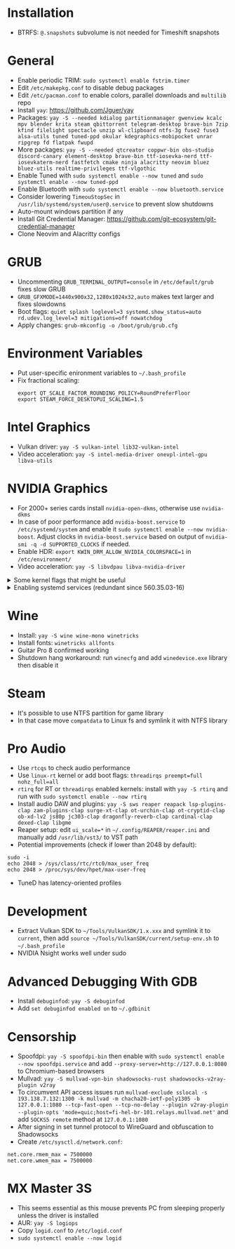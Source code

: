 # Installation
 * BTRFS: `@.snapshots` subvolume is not needed for Timeshift snapshots

# General
 * Enable periodic TRIM: `sudo systemctl enable fstrim.timer`
 * Edit `/etc/makepkg.conf` to disable debug packages
 * Edit `/etc/pacman.conf` to enable colors, parallel downloads and `multilib` repo
 * Install `yay`: https://github.com/Jguer/yay
 * Packages: `yay -S --needed kdialog partitionmanager gwenview kcalc mpv blender krita steam qbittorrent telegram-desktop brave-bin 7zip kfind filelight spectacle unzip wl-clipboard ntfs-3g fuse2 fuse3 alsa-utils tuned tuned-ppd okular kdegraphics-mobipocket unrar ripgrep fd flatpak fwupd`
 * More packages: `yay -S --needed qtcreator coppwr-bin obs-studio discord-canary element-desktop brave-bin ttf-iosevka-nerd ttf-iosevkaterm-nerd fastfetch cmake ninja alacritty neovim bluez bluez-utils realtime-privileges ttf-vlgothic`
 * Enable Tuned with `sudo systemctl enable --now tuned` and `sudo systemctl enable --now tuned-ppd`
 * Enable Bluetooth with `sudo systemctl enable --now bluetooth.service`
 * Consider lowering `TimeouStopSec` in `/usr/lib/systemd/system/user@.service` to prevent slow shutdowns
 * Auto-mount windows partition if any
 * Install Git Credential Manager: https://github.com/git-ecosystem/git-credential-manager
 * Clone Neovim and Alacritty configs

# GRUB
 * Uncommenting `GRUB_TERMINAL_OUTPUT=console` in `/etc/default/grub` fixes slow GRUB
 * `GRUB_GFXMODE=1440x900x32,1280x1024x32,auto` makes text larger and fixes slowdowns
 * Boot flags: `quiet splash loglevel=3 systemd.show_status=auto rd.udev.log_level=3 mitigations=off nowatchdog`
 * Apply changes: `grub-mkconfig -o /boot/grub/grub.cfg`

# Environment Variables
 * Put user-specific enironment variables to `~/.bash_profile`
 * Fix fractional scaling:
   ```
   export QT_SCALE_FACTOR_ROUNDING_POLICY=RoundPreferFloor
   export STEAM_FORCE_DESKTOPUI_SCALING=1.5
   ```
# Intel Graphics
 * Vulkan driver: `yay -S vulkan-intel lib32-vulkan-intel`
 * Video acceleration: `yay -S intel-media-driver onevpl-intel-gpu libva-utils`

# NVIDIA Graphics
 * For 2000+ series cards install `nvidia-open-dkms`, otherwise use `nvidia-dkms`
 * In case of poor performance add `nvidia-boost.service` to `/etc/systemd/system` and enable it `sudo systemctl enable --now nvidia-boost`. Adjust clocks in `nvidia-boost.service` based on output of `nvidia-smi -q -d SUPPORTED_CLOCKS` if needed.
 * Enable HDR: `export KWIN_DRM_ALLOW_NVIDIA_COLORSPACE=1` in `/etc/environment/`
 * Video acceleration: `yay -S libvdpau libva-nvidia-driver`
<details>
  <summary>Some kernel flags that might be useful</summary>

   Add these to `/etc/modprobe.d/nvidia.conf`

```
# Suspend fix
options nvidia NVreg_PreserveVideoMemoryAllocations=1
options nvidia NVreg_TemporaryFilePath=/var/tmp
# Setting it to 0 might help with slowdowns, setting it to 1 only works for 2000+ cards
options nvidia NVreg_EnableGpuFirmware=1
# Wayland fix
options nvidia_drm modeset=1
options nvidia_drm fbdev=1
```

</details>
<details>
   <summary>Enabling systemd services (redundant since 560.35.03-16)</summary>

   `sudo systemctl enable nvidia-{suspend,resume,hibernate,powerd,persistenced}`
</details>

# Wine
 * Install: `yay -S wine wine-mono winetricks`
 * Install fonts: `winetricks allfonts`
 * Guitar Pro 8 confirmed working
 * Shutdown hang workaround: run `winecfg` and add `winedevice.exe` library then disable it

# Steam
 * It's possible to use NTFS partition for game library
 * In that case move `compatdata` to Linux fs and symlink it with NTFS library

# Pro Audio
 * Use `rtcqs` to check audio performance
 * Use `linux-rt` kernel or add boot flags: `threadirqs preempt=full nohz_full=all`
 * `rtirq` for RT or `threadirqs` enabled kernels: install with `yay -S rtirq` and run with `sudo systemctl enable --now rtirq`
 * Install audio DAW and plugins: `yay -S sws reaper reapack lsp-plugins-clap zam-plugins-clap surge-xt-clap ot-urchin-clap ot-cryptid-clap ob-xd-lv2 js80p jc303-clap dragonfly-reverb-clap cardinal-clap dexed-clap libgme`
 * Reaper setup: edit `ui_scale=*` in `~/.config/REAPER/reaper.ini` and manually add `/usr/lib/vst3/` to VST path
 * Potential improvements (check if lower than 2048 by default):
```
sudo -i
echo 2048 > /sys/class/rtc/rtc0/max_user_freq
echo 2048 > /proc/sys/dev/hpet/max-user-freq
```
 * TuneD has latency-oriented profiles

# Development
 * Extract Vulkan SDK to `~/Tools/VulkanSDK/1.x.xxx` and symlink it to `current`, then add `source ~/Tools/VulkanSDK/current/setup-env.sh` to `~/.bash_profile`
 * NVIDIA Nsight works well under sudo

# Advanced Debugging With GDB
 * Install `debuginfod`: `yay -S debuginfod`
 * Add `set debuginfod enabled on` to `~/.gdbinit`

# Censorship
 * Spoofdpi: `yay -S spoofdpi-bin` then enable with `sudo systemctl enable --now spoofdpi.service` and add `--proxy-server=http://127.0.0.1:8080` to Chromium-based browsers
 * Mullvad: `yay -S mullvad-vpn-bin shadowsocks-rust shadowsocks-v2ray-plugin v2ray`
 * To circumvent API access issues run `mullvad-exclude sslocal -s 193.138.7.132:1300 -k mullvad -m chacha20-ietf-poly1305 -b 127.0.0.1:1080 --tcp-fast-open --tcp-no-delay --plugin v2ray-plugin --plugin-opts 'mode=quic;host=fi-hel-br-101.relays.mullvad.net'` and add `SOCKS5 remote` method at `127.0.0.1:1080`
 * After signing in set tunnel protocol to WireGuard and obfuscation to Shadowsocks
 * Create `/etc/sysctl.d/network.conf`:
```
net.core.rmem_max = 7500000
net.core.wmem_max = 7500000
```

# MX Master 3S
 * This seems essential as this mouse prevents PC from sleeping properly unless the driver is installed
 * AUR: `yay -S logiops`
 * Copy `logid.conf` to `/etc/logid.conf`
 * `sudo systemctl enable --now logid`
